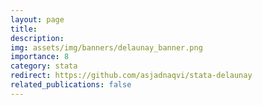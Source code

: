 ```yaml
---
layout: page
title:
description: 
img: assets/img/banners/delaunay_banner.png
importance: 8
category: stata
redirect: https://github.com/asjadnaqvi/stata-delaunay
related_publications: false
---
```


